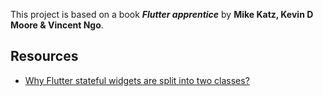 This project is based on a book ***Flutter apprentice*** by **Mike Katz, Kevin D Moore & Vincent Ngo**.

## Resources

* [Why Flutter stateful widgets are split into two classes?](https://stackoverflow.com/questions/50612237/why-are-stateful-widgets-defined-as-two-classes-in-flutter)